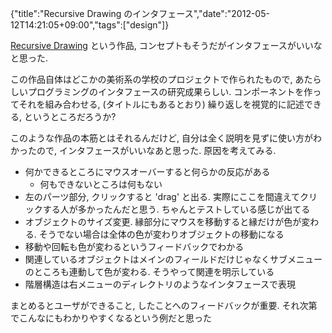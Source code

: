 {"title":"Recursive Drawing のインタフェース","date":"2012-05-12T14:21:05+09:00","tags":["design"]}

[Recursive Drawing](http://recursivedrawing.com/) という作品, コンセプトもそうだがインタフェースがいいなと思った.

この作品自体はどこかの美術系の学校のプロジェクトで作られたもので, あたらしいプログラミングのインタフェースの研究成果らしい. コンポーネントを作ってそれを組み合わせる, (タイトルにもあるとおり) 繰り返しを視覚的に記述できる, というところだろうか?

このような作品の本筋とはそれるんだけど, 自分は全く説明を見ずに使い方がわかったので, インタフェースがいいなあと思った. 原因を考えてみる.

- 何かできるところにマウスオーバーすると何らかの反応がある
  - 何もできないところは何もない
- 左のパーツ部分, クリックすると 'drag' と出る. 実際にここを間違えてクリックする人が多かったんだと思う. ちゃんとテストしている感じが出てる
- オブジェクトのサイズ変更. 縁部分にマウスを移動すると縁だけが色が変わる. そうでない場合は全体の色が変わりオブジェクトの移動になる
- 移動や回転も色が変わるというフィードバックでわかる
- 関連しているオブジェクトはメインのフィールドだけじゃなくサブメニューのところも連動して色が変わる. そうやって関連を明示している
- 階層構造は右メニューのディレクトリのようなインタフェースで表現

まとめるとユーザができること, したことへのフィードバックが重要. それ次第でこんなにもわかりやすくなるという例だと思った
